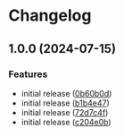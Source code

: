 # Changelog

## 1.0.0 (2024-07-15)


### Features

* initial release ([0b60b0d](https://github.com/Fishbone-Aquatics/Aquarium-Capitalists/commit/0b60b0d91340ad00b9c3ac527b8ecf82b9253052))
* initial release ([b1b4e47](https://github.com/Fishbone-Aquatics/Aquarium-Capitalists/commit/b1b4e4789bb2ac426efa150a4a42443ef7dcde83))
* initial release ([72d7c4f](https://github.com/Fishbone-Aquatics/Aquarium-Capitalists/commit/72d7c4fc9fe0c7f641452e09421dca11f843ee9c))
* initial release ([c204e0b](https://github.com/Fishbone-Aquatics/Aquarium-Capitalists/commit/c204e0be7e5a3c8f0c542eb4ba68779f9fc0aeac))

